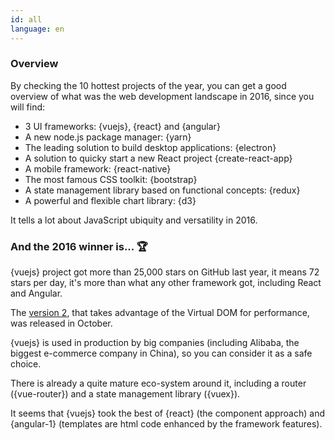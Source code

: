 ```yaml
---
id: all  
language: en
---
```


### Overview

By checking the 10 hottest projects of the year, you can get a good overview of what was the web development landscape in 2016, since you will find:

* 3 UI frameworks: {vuejs}, {react} and {angular}
* A new node.js package manager: {yarn}
* The leading solution to build desktop applications: {electron}
* A solution to quicky start a new React project {create-react-app}
* A mobile framework: {react-native}
* The most famous CSS toolkit: {bootstrap}
* A state management library based on functional concepts: {redux}
* A powerful and flexible chart library: {d3}

It tells a lot about JavaScript ubiquity and versatility in 2016.

### And the 2016 winner is... 🏆

{vuejs} project got more than 25,000 stars on GitHub last year, it means 72 stars per day, it's more than what any other framework got, including React and Angular.

The [version 2](https://medium.com/the-vue-point/vue-2-0-is-here-ef1f26acf4b8#.lekly4sa8), that takes advantage of the Virtual DOM for performance, was released in October.

{vuejs} is used in production by big companies (including Alibaba, the biggest e-commerce company in China), so you can consider it as a safe choice.

There is already a quite mature eco-system around it, including a router ({vue-router}) and a state management library ({vuex}).

It seems that {vuejs} took the best of {react} (the component approach) and {angular-1} (templates are html code enhanced by the framework features).

